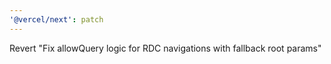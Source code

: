 ```yaml
---
'@vercel/next': patch
---
```


Revert "Fix allowQuery logic for RDC navigations with fallback root params"
